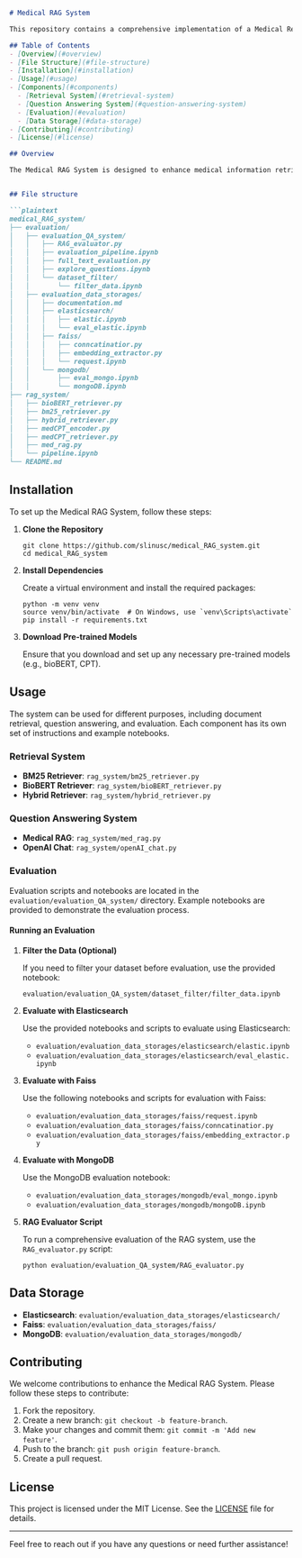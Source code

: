 ```markdown
# Medical RAG System

This repository contains a comprehensive implementation of a Medical Retrieval-Augmented Generation (RAG) system. The system integrates multiple components for document retrieval, question answering, and evaluation, tailored specifically for the medical domain.

## Table of Contents
- [Overview](#overview)
- [File Structure](#file-structure)
- [Installation](#installation)
- [Usage](#usage)
- [Components](#components)
  - [Retrieval System](#retrieval-system)
  - [Question Answering System](#question-answering-system)
  - [Evaluation](#evaluation)
  - [Data Storage](#data-storage)
- [Contributing](#contributing)
- [License](#license)

## Overview

The Medical RAG System is designed to enhance medical information retrieval and provide accurate answers to medical queries. It combines various retrieval methods, including BM25, bioBERT, and hybrid models, with advanced question-answering techniques to ensure precise and relevant results.


## File structure

```plaintext
medical_RAG_system/
├── evaluation/
│   ├── evaluation_QA_system/
│   │   ├── RAG_evaluator.py
│   │   ├── evaluation_pipeline.ipynb
│   │   ├── full_text_evaluation.py
│   │   ├── explore_questions.ipynb
│   │   └── dataset_filter/
│   │       └── filter_data.ipynb
│   ├── evaluation_data_storages/
│   │   ├── documentation.md
│   │   ├── elasticsearch/
│   │   │   ├── elastic.ipynb
│   │   │   └── eval_elastic.ipynb
│   │   ├── faiss/
│   │   │   ├── conncatinatior.py
│   │   │   ├── embedding_extractor.py
│   │   │   └── request.ipynb
│   │   └── mongodb/
│   │       ├── eval_mongo.ipynb
│   │       └── mongoDB.ipynb
├── rag_system/
│   ├── bioBERT_retriever.py
│   ├── bm25_retriever.py
│   ├── hybrid_retriever.py
│   ├── medCPT_encoder.py
│   ├── medCPT_retriever.py
│   ├── med_rag.py
│   └── pipeline.ipynb
└── README.md
```

## Installation

To set up the Medical RAG System, follow these steps:

1. **Clone the Repository**

   ```
   git clone https://github.com/slinusc/medical_RAG_system.git
   cd medical_RAG_system
   ```

2. **Install Dependencies**

   Create a virtual environment and install the required packages:

   ```
   python -m venv venv
   source venv/bin/activate  # On Windows, use `venv\Scripts\activate`
   pip install -r requirements.txt
   ```

3. **Download Pre-trained Models**

   Ensure that you download and set up any necessary pre-trained models (e.g., bioBERT, CPT).

## Usage

The system can be used for different purposes, including document retrieval, question answering, and evaluation. Each component has its own set of instructions and example notebooks.

### Retrieval System

- **BM25 Retriever**: `rag_system/bm25_retriever.py`
- **BioBERT Retriever**: `rag_system/bioBERT_retriever.py`
- **Hybrid Retriever**: `rag_system/hybrid_retriever.py`

### Question Answering System

- **Medical RAG**: `rag_system/med_rag.py`
- **OpenAI Chat**: `rag_system/openAI_chat.py`

### Evaluation

Evaluation scripts and notebooks are located in the `evaluation/evaluation_QA_system/` directory. Example notebooks are provided to demonstrate the evaluation process.

#### Running an Evaluation

1. **Filter the Data (Optional)**

   If you need to filter your dataset before evaluation, use the provided notebook:

   ```
   evaluation/evaluation_QA_system/dataset_filter/filter_data.ipynb
   ```

2. **Evaluate with Elasticsearch**

   Use the provided notebooks and scripts to evaluate using Elasticsearch:

   - `evaluation/evaluation_data_storages/elasticsearch/elastic.ipynb`
   - `evaluation/evaluation_data_storages/elasticsearch/eval_elastic.ipynb`

3. **Evaluate with Faiss**

   Use the following notebooks and scripts for evaluation with Faiss:

   - `evaluation/evaluation_data_storages/faiss/request.ipynb`
   - `evaluation/evaluation_data_storages/faiss/conncatinatior.py`
   - `evaluation/evaluation_data_storages/faiss/embedding_extractor.py`

4. **Evaluate with MongoDB**

   Use the MongoDB evaluation notebook:

   - `evaluation/evaluation_data_storages/mongodb/eval_mongo.ipynb`
   - `evaluation/evaluation_data_storages/mongodb/mongoDB.ipynb`

5. **RAG Evaluator Script**

   To run a comprehensive evaluation of the RAG system, use the `RAG_evaluator.py` script:

   ```
   python evaluation/evaluation_QA_system/RAG_evaluator.py
   ```

## Data Storage

- **Elasticsearch**: `evaluation/evaluation_data_storages/elasticsearch/`
- **Faiss**: `evaluation/evaluation_data_storages/faiss/`
- **MongoDB**: `evaluation/evaluation_data_storages/mongodb/`

## Contributing

We welcome contributions to enhance the Medical RAG System. Please follow these steps to contribute:

1. Fork the repository.
2. Create a new branch: `git checkout -b feature-branch`.
3. Make your changes and commit them: `git commit -m 'Add new feature'`.
4. Push to the branch: `git push origin feature-branch`.
5. Create a pull request.

## License

This project is licensed under the MIT License. See the [LICENSE](LICENSE) file for details.

---

Feel free to reach out if you have any questions or need further assistance!
```
